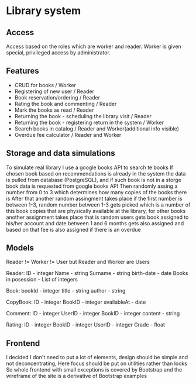 # Library system

## Access
Access based on the roles which are worker and reader.
Worker is given special, privileged access by administrator.

## Features
- CRUD for books / Worker
- Registering of new user / Reader
- Book reservation/ordering / Reader
- Rating the book and commenting / Reader
- Mark the books as read / Reader
- Returning the book - scheduling the library visit / Reader
- Returning the book - registering return in the system / Worker
- Search books in catalog / Reader and Worker(additional info visible) 
- Overdue fee calculator / Reader and Worker

## Storage and data simulations
To simulate real library I use a google books API to search te books
If chosen book based on recommendations is already in the system the data is pulled from database (PostgreSQL), and if such book is not in a storge book data is requested from google books API
Then randomly assing a number from 0 to 3 which determines how many copies of the books there is
After that another random assingment takes place if the first number is between 1-3, random number between 1-3 gets picked which is a number of this book copies that are physically available at the library, 
for other books another assignment takes place that is random users gets book assigned to his/her account and date between 1 and 6 months gets also assigned and based on that fee is also assigned if there is an overdue

## Models
Reader != Worker != User but Reader and Worker are Users

Reader: 
ID - integer
Name - string
Surname - string
birth-date - date
Books in posession - List of integers

Book:
bookId - integer
title - string
author - string

CopyBook:
ID - integer
BookID - integer
availableAt - date

Comment:
ID - integer
UserID - integer
BookID - integer
content - string

Rating:
ID - integer
BookID - integer
UserID - integer
Grade - float

## Frontend
I decided I don't need to put a lot of elements, design should be simple
and not deconcentrating, Here focus should be put on utilities rather than looks
So whole frontend with small exceptions is covered by Bootstrap and the wireframe 
of the site is a derivative of Bootstrap examples
